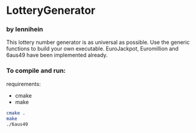 # LotteryGenerator
### by lennihein

This lottery number generator is as universal as possible. Use the generic functions to build your own executable. EuroJackpot, Euromillion and 6aus49 have been implemented already.

### To compile and run:

requirements:

- cmake
- make

```bash
cmake .
make
./6aus49
```
